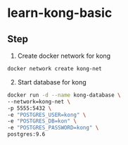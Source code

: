 # learn-kong-basic

## Step

1. Create docker network for kong
```sh
docker network create kong-net
```

2. Start database for kong
```sh
docker run -d --name kong-database \
--network=kong-net \
-p 5555:5432 \
-e "POSTGRES_USER=kong" \
-e "POSTGRES_DB=kon" \
-e "POSTGRES_PASSWORD=kong" \
postgres:9.6
```
